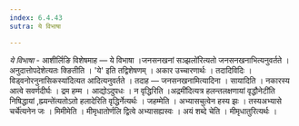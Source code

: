 ```yaml
---
index: 6.4.43
sutra: ये विभाषा

---
```

_ये विभाषा_ - आशीर्लिङि विशेषमाह —  ये विभाषा ।जनसनखनां सञ्झलो॑रित्यतो जनसनखनाभित्यनुवर्तते । अनुदात्तोपदेशेत्यतः क्ङितीति । 'ये' इति तद्विशेषणम् । अकार उच्चारणार्थः । तदादिविदिः ।विड्वनोरनुनासिकस्या॑दित्यत आदित्यनुवर्तते । तदाह — जनसनखनामित्यादिना । सायादिति । नकारस्य आत्वे सवर्णदीर्घः । द्रम हम्म । आद्योऽदुपधः । न वृद्धिरिति ।अद्रमी॑दित्यत्र हलन्तलक्षणायां वृद्धौनेटी॑ति निषिद्धायां ,ह्म्यन्ते॑त्यतोऽतो हलादेरिति वृद्धिर्नेत्यर्थः । जहम्मेति । अभ्यासचुत्वेन हस्य झः । तस्यअभ्यासे चर्चे॑त्यनेन जः । मिमीमेति । मीमृधातोर्णलि द्वित्वे अभ्यासह्यस्वः । अयं शब्दे चेति । मीमृधातुरित्यर्थः । 